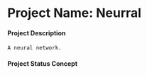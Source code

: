 # Project Name: Neurral
#### Project Description
```
A neural network.
```

#### Project Status <span class="label label-warning">Concept</span>